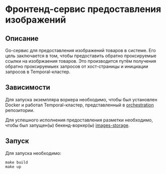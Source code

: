 # Фронтенд-сервис предоставления изображений

## Описание

Go-сервис для предоставления изображений товаров в системе. Его цель заключается в том, чтобы предоставить обратно проксируемые ссылки на изобржаения товаров. Это производится путём получения обратно проксируемыех запросов от хост-страницы и инициации запросов в Temporal-кластер. 

## Зависимости

Для запуска экземпляра воркера необходимо, чтобы был установлен Docker и работал Temporal-кластер, представленный в [orchestration](https://github.com/go-microfrontend/orchestration) репозитории.

Для успешного исполнения предоставления разметки необходимо, чтобы был запущен(ы) бекенд-воркер(ы) [images-storage](https://github.com/go-microfrontend/images-storage).

## Запуск

Для запуска необходимо:
```
make build
make up
```
